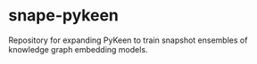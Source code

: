 # snape-pykeen
Repository for expanding PyKeen to train snapshot ensembles of knowledge graph embedding models.

